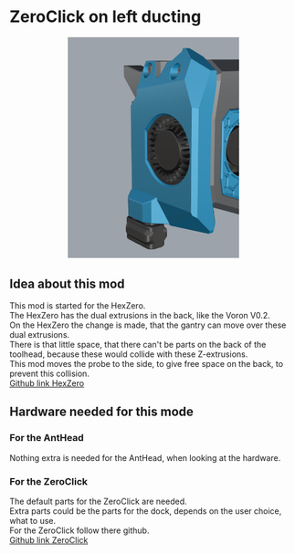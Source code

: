# ZeroClick on left ducting
<p align="center"><img width="300" src="assets/ZeroClick_left_duct.png"></p>

## Idea about this mod
This mod is started for the HexZero. <br>
The HexZero has the dual extrusions in the back, like the Voron V0.2. <br>
On the HexZero the change is made, that the gantry can move over these dual extrusions. <br>
There is that little space, that there can't be parts on the back of the toolhead, because these would collide with these Z-extrusions. <br>
This mod moves the probe to the side, to give free space on the back, to prevent this collision. <br>
[Github link HexZero](https://github.com/Alexander-T-Moss/Hex-Zero) 

## Hardware needed for this mode
### For the AntHead
Nothing extra is needed for the AntHead, when looking at the hardware. <br>
### For the ZeroClick
The default parts for the ZeroClick are needed. <br>
Extra parts could be the parts for the dock, depends on the user choice, what to use. <br>
For the ZeroClick follow there github. <br>
[Github link ZeroClick](https://github.com/zruncho3d/ZeroClick) 
